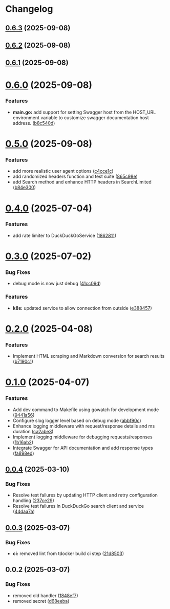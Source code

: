# Changelog

## [0.6.3](https://github.com/MohammadBnei/ddg-search/compare/0.6.2...0.6.3) (2025-09-08)

## [0.6.2](https://github.com/MohammadBnei/ddg-search/compare/0.6.1...0.6.2) (2025-09-08)

## [0.6.1](https://github.com/MohammadBnei/ddg-search/compare/0.6.0...0.6.1) (2025-09-08)

# [0.6.0](https://github.com/MohammadBnei/ddg-search/compare/0.5.0...0.6.0) (2025-09-08)


### Features

* **main.go:** add support for setting Swagger host from the HOST_URL environment variable to customize swagger documentation host address. ([b8c540d](https://github.com/MohammadBnei/ddg-search/commit/b8c540d7929b2e6eb634a7b776ae338328e1d1ac))

# [0.5.0](https://github.com/MohammadBnei/ddg-search/compare/0.4.0...0.5.0) (2025-09-08)


### Features

* add more realistic user agent options ([c4cce1c](https://github.com/MohammadBnei/ddg-search/commit/c4cce1c15d598ac7e766ee8e15dbdbf0d9da701b))
* add randomized headers function and test suite ([865c98e](https://github.com/MohammadBnei/ddg-search/commit/865c98e192a5fb8281a3b62771ecb8f0236a9b1b))
* add Search method and enhance HTTP headers in SearchLimited ([b84e300](https://github.com/MohammadBnei/ddg-search/commit/b84e300f3b960e082d57306e9d781d03429a7949))

# [0.4.0](https://github.com/MohammadBnei/ddg-search/compare/0.3.0...0.4.0) (2025-07-04)


### Features

* add rate limiter to DuckDuckGoService ([1862811](https://github.com/MohammadBnei/ddg-search/commit/1862811e98cb3f4715af504fa9bf07a6b4e8550a))

# [0.3.0](https://github.com/MohammadBnei/ddg-search/compare/0.2.0...0.3.0) (2025-07-02)


### Bug Fixes

* debug mode is now just debug ([41cc09d](https://github.com/MohammadBnei/ddg-search/commit/41cc09d8e62763ce69aba2dce108bd994c6ef80b))


### Features

* **k8s:** updated service to allow connection from outside ([e388457](https://github.com/MohammadBnei/ddg-search/commit/e388457c168d75692e50631d711378dd1c59e7d5))

# [0.2.0](https://github.com/MohammadBnei/ddg-search/compare/0.1.0...0.2.0) (2025-04-08)


### Features

* Implement HTML scraping and Markdown conversion for search results ([b7190c1](https://github.com/MohammadBnei/ddg-search/commit/b7190c18ae026a449a196c62c3710ac404aaba38))

# [0.1.0](https://github.com/MohammadBnei/ddg-search/compare/0.0.4...0.1.0) (2025-04-07)


### Features

* Add dev command to Makefile using gowatch for development mode ([9441a56](https://github.com/MohammadBnei/ddg-search/commit/9441a56d197aa78e9ef02bf58011fe6e3a5351ed))
* Configure slog logger level based on debug mode ([abbf90c](https://github.com/MohammadBnei/ddg-search/commit/abbf90c2e2ddc41083012d1dbe52d115acc702a3))
* Enhance logging middleware with request/response details and ms duration ([ca2abe3](https://github.com/MohammadBnei/ddg-search/commit/ca2abe3cd431f7cca8820e8be3c5fb7dc31eaf2b))
* Implement logging middleware for debugging requests/responses ([1b16ab2](https://github.com/MohammadBnei/ddg-search/commit/1b16ab24342ddebc8b0c7bfaf0b9b1471a49d93f))
* Integrate Swagger for API documentation and add response types ([fa898ed](https://github.com/MohammadBnei/ddg-search/commit/fa898edf26b5ef9a57a4ada6a9c96821d075c1cc))

## [0.0.4](https://github.com/MohammadBnei/ddg-search/compare/0.0.3...0.0.4) (2025-03-10)


### Bug Fixes

* Resolve test failures by updating HTTP client and retry configuration handling ([237ce29](https://github.com/MohammadBnei/ddg-search/commit/237ce29ed2352e902a61cca39942b7f90b3a30eb))
* Resolve test failures in DuckDuckGo search client and service ([44daa7a](https://github.com/MohammadBnei/ddg-search/commit/44daa7a627242c35c3c93782115cfcfa846ae366))

## [0.0.3](https://github.com/MohammadBnei/ddg-search/compare/0.0.2...0.0.3) (2025-03-07)


### Bug Fixes

* **ci:** removed lint from tdocker build ci step ([21d8503](https://github.com/MohammadBnei/ddg-search/commit/21d85032c57c91c326aaf0b085a00a783773c07a))

## 0.0.2 (2025-03-07)


### Bug Fixes

* removed old handler ([1848ef7](https://github.com/MohammadBnei/ddg-search/commit/1848ef784c9017925a127b74e0f5f920e7d0eb63))
* removed secret ([d68eeba](https://github.com/MohammadBnei/ddg-search/commit/d68eeba9749bbf0045f44e0aeb9286e4d07a0143))
